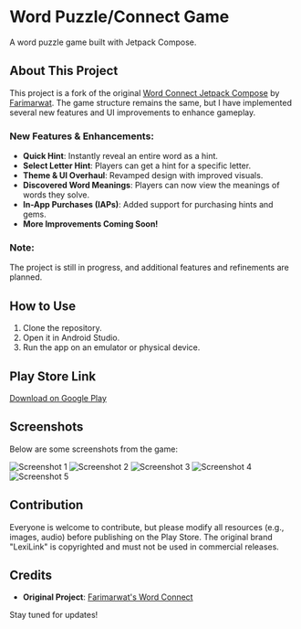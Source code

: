 # Word Puzzle/Connect Game
A word puzzle game built with Jetpack Compose.

## About This Project
This project is a fork of the original [Word Connect Jetpack Compose](https://github.com/farimarwat/word-connect-jetpack-compose) by [Farimarwat](https://github.com/farimarwat). The game structure remains the same, but I have implemented several new features and UI improvements to enhance gameplay.

### New Features & Enhancements:
- **Quick Hint**: Instantly reveal an entire word as a hint.
- **Select Letter Hint**: Players can get a hint for a specific letter.
- **Theme & UI Overhaul**: Revamped design with improved visuals.
- **Discovered Word Meanings**: Players can now view the meanings of words they solve.
- **In-App Purchases (IAPs)**: Added support for purchasing hints and gems.
- **More Improvements Coming Soon!**

### Note:
The project is still in progress, and additional features and refinements are planned.

## How to Use
1. Clone the repository.
2. Open it in Android Studio.
3. Run the app on an emulator or physical device.

## Play Store Link
[Download on Google Play](https://play.google.com/store/apps/details?id=com.wordgame.wordpuzzles)

## Screenshots
Below are some screenshots from the game:

![Screenshot 1](screenshots/sc_1.png)
![Screenshot 2](screenshots/sc_2.png)
![Screenshot 3](screenshots/sc_3.png)
![Screenshot 4](screenshots/sc_4.png)
![Screenshot 5](screenshots/sc_5.png)

## Contribution
Everyone is welcome to contribute, but please modify all resources (e.g., images, audio) before publishing on the Play Store. The original brand "LexiLink" is copyrighted and must not be used in commercial releases.

## Credits
- **Original Project**: [Farimarwat's Word Connect](https://github.com/farimarwat/word-connect-jetpack-compose)

Stay tuned for updates!
